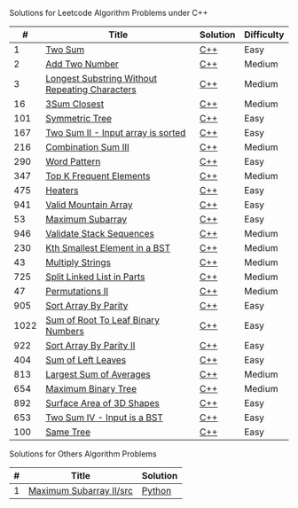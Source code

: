 Solutions for Leetcode Algorithm Problems under C++

| # | Title | Solution | Difficulty |
|---| ----- | -------- | ---------- |
|1|[Two Sum](https://leetcode.com/problems/two-sum/)| [C++](https://github.com/altmanWang/leetcode_c-_solution/tree/master/1.Two%20Sum)|Easy|
|2|[Add Two Number](https://leetcode.com/problems/add-two-numbers/)| [C++](https://github.com/altmanWang/leetcode_c-_solution/tree/master/2.Add%20Two%20Number)|Medium|
|3|[Longest Substring Without Repeating Characters](https://leetcode.com/problems/longest-substring-without-repeating-characters/)| [C++](https://github.com/altmanWang/leetcode_c-_solution/tree/master/3.Longest%20Substring%20Without%20Repeating%20Characters)|Medium|
|16|[3Sum Closest](https://leetcode.com/problems/3sum-closest/)| [C++](https://github.com/altmanWang/leetcode_c-_solution/tree/master/16.%203Sum%20Closest/src)|Medium|
|101|[Symmetric Tree](https://leetcode.com/problems/symmetric-tree/)| [C++](https://github.com/altmanWang/leetcode_c-_solution/tree/master/101.Symmetric%20Tree/src)|Easy|
|167|[Two Sum II - Input array is sorted](https://leetcode.com/problems/two-sum-ii-input-array-is-sorted/)| [C++](https://github.com/altmanWang/leetcode_c-_solution/tree/master/167.Two%20Sum%20II%20-%20Input%20array%20is%20sorted/srcc)|Easy|
|216|[Combination Sum III](https://leetcode.com/problems/combination-sum-iii/)| [C++](https://github.com/altmanWang/leetcode_c-_solution/tree/master/216.%20Combination%20Sum%20III)|Medium|
|290|[Word Pattern](https://leetcode.com/problems/word-pattern/)| [C++](https://github.com/altmanWang/leetcode_c-_solution/tree/master/290.Word%20Pattern)|Easy|
|347|[Top K Frequent Elements](https://leetcode.com/problems/top-k-frequent-elements/)| [C++](https://github.com/altmanWang/leetcode_c-_solution/tree/master/347.Top%20k%20frequent%20elements)|Medium|
|475|[Heaters](https://leetcode.com/problems/heaters/)| [C++](https://github.com/altmanWang/leetcode_c-_solution/tree/master/475.%20Heaters)|Easy|
|941|[Valid Mountain Array](https://leetcode.com/problems/valid-mountain-array/)| [C++](https://github.com/altmanWang/leetcode_c-_solution/tree/master/941.%20Valid%20Mountain%20Array/src)|Easy|
|53|[Maximum Subarray](https://leetcode.com/problems/maximum-subarray/submissions/)| [C++](https://github.com/altmanWang/leetcode_c-_solution/tree/master/53.%20Maximum%20Subarray/src)|Easy|
|946|[Validate Stack Sequences](https://leetcode.com/problems/validate-stack-sequences/submissions/)| [C++](https://github.com/altmanWang/leetcode_c-_solution/tree/master/946.Validate%20Stack%20Sequences/src)|Medium|
|230|[Kth Smallest Element in a BST](https://leetcode.com/problems/kth-smallest-element-in-a-bst/)| [C++](https://github.com/altmanWang/leetcode_c-_solution/tree/master/230.%20Kth%20Smallest%20Element%20in%20a%20BST/src)|Medium|
|43|[Multiply Strings](https://leetcode.com/problems/multiply-strings/)| [C++](https://github.com/altmanWang/leetcode_c-_solution/tree/master/43.%20Multiply%20Strings/src)|Medium|
|725|[Split Linked List in Parts](https://leetcode.com/problems/split-linked-list-in-parts/)| [C++](https://github.com/altmanWang/leetcode_c-_solution/tree/master/725.%20Split%20Linked%20List%20in%20Parts/src)|Medium|
|47|[Permutations II](https://leetcode.com/problems/permutations-ii/)| [C++](https://github.com/altmanWang/leetcode_c-_solution/tree/master/47.%20Permutations%20II)|Medium|
|905|[Sort Array By Parity](https://leetcode.com/problems/sort-array-by-parity/)| [C++](https://github.com/altmanWang/leetcode_c-_solution/tree/master/905.%20Sort%20Array%20By%20Parity/src)|Easy|
|1022|[Sum of Root To Leaf Binary Numbers](https://leetcode.com/problems/sum-of-root-to-leaf-binary-numbers/)| [C++](https://github.com/altmanWang/leetcode_c-_solution/tree/master/1022.%20Sum%20of%20Root%20To%20Leaf%20Binary%20Numbers)|Easy|
|922|[Sort Array By Parity II](https://leetcode.com/problems/sort-array-by-parity-ii/)| [C++](https://github.com/altmanWang/leetcode_c-_solution/tree/master/922.%20Sort%20Array%20By%20Parity%20II)|Easy|
|404|[Sum of Left Leaves](https://leetcode.com/problems/sum-of-left-leaves/)| [C++](https://github.com/altmanWang/leetcode_c-_solution/tree/master/404.%20Sum%20of%20Left%20Leaves)|Easy|
|813|[Largest Sum of Averages](https://leetcode.com/problems/largest-sum-of-averages/)| [C++](https://github.com/altmanWang/leetcode_c-_solution/tree/master/813.%20Largest%20Sum%20of%20Averages/)|Medium|
|654|[Maximum Binary Tree](https://leetcode.com/problems/maximum-binary-tree/)| [C++](https://github.com/altmanWang/leetcode_c-_solution/tree/master/654.%20Maximum%20Binary%20Tree/src)|Medium|
|892|[Surface Area of 3D Shapes](https://leetcode.com/problems/surface-area-of-3d-shapes/)| [C++](https://github.com/altmanWang/leetcode_c-_solution/tree/master/892.%20Surface%20Area%20of%203D%20Shapes/src)|Easy|
|653|[Two Sum IV - Input is a BST](https://leetcode.com/problems/two-sum-iv-input-is-a-bst/)| [C++](https://github.com/altmanWang/leetcode_c-_solution/tree/master/653.%20Two%20Sum%20IV%20-%20Input%20is%20a%20BST/src)|Easy|
|100|[Same Tree](https://leetcode.com/problems/same-tree/)| [C++](https://github.com/altmanWang/leetcode_c-_solution/tree/master/100.%20Same%20Tree/src)|Easy|

Solutions for Others Algorithm Problems 

| # | Title | Solution |
|---| ----- | -------- |
|1|[Maximum Subarray II/src](https://www.lintcode.com/problem/maximum-subarray-ii/description)| [Python](https://github.com/altmanWang/leetcode_c-_solution/tree/master/Maximum%20Subarray%20II/src)|

